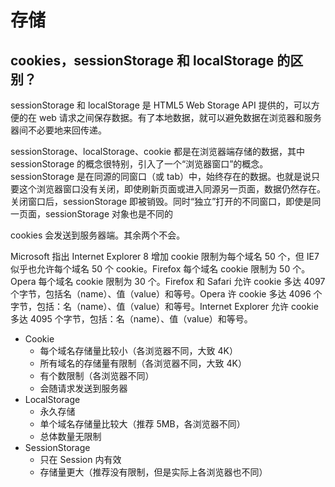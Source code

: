 # 存储

## cookies，sessionStorage 和 localStorage 的区别？

sessionStorage 和 localStorage 是 HTML5 Web Storage API 提供的，可以方便的在 web 请求之间保存数据。有了本地数据，就可以避免数据在浏览器和服务器间不必要地来回传递。

sessionStorage、localStorage、cookie 都是在浏览器端存储的数据，其中 sessionStorage 的概念很特别，引入了一个“浏览器窗口”的概念。sessionStorage 是在同源的同窗口（或 tab）中，始终存在的数据。也就是说只要这个浏览器窗口没有关闭，即使刷新页面或进入同源另一页面，数据仍然存在。关闭窗口后，sessionStorage 即被销毁。同时“独立”打开的不同窗口，即使是同一页面，sessionStorage 对象也是不同的

cookies 会发送到服务器端。其余两个不会。

Microsoft 指出 Internet Explorer 8 增加 cookie 限制为每个域名 50 个，但 IE7 似乎也允许每个域名 50 个 cookie。Firefox 每个域名 cookie 限制为 50 个。Opera 每个域名 cookie 限制为 30 个。Firefox 和 Safari 允许 cookie 多达 4097 个字节，包括名（name）、值（value）和等号。Opera 许 cookie 多达 4096 个字节，包括：名（name）、值（value）和等号。Internet Explorer 允许 cookie 多达 4095 个字节，包括：名（name）、值（value）和等号。

- Cookie
  - 每个域名存储量比较小（各浏览器不同，大致 4K）
  - 所有域名的存储量有限制（各浏览器不同，大致 4K）
  - 有个数限制（各浏览器不同）
  - 会随请求发送到服务器
- LocalStorage
  - 永久存储
  - 单个域名存储量比较大（推荐 5MB，各浏览器不同）
  - 总体数量无限制
- SessionStorage
  - 只在 Session 内有效
  - 存储量更大（推荐没有限制，但是实际上各浏览器也不同）
